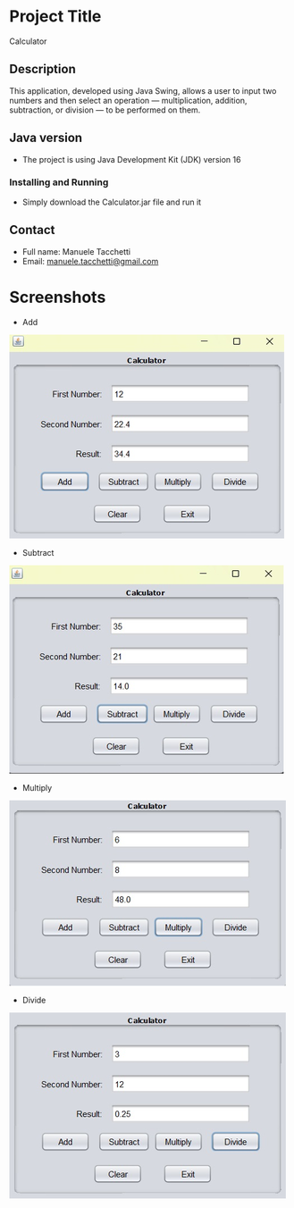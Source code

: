 # Project Title
Calculator

## Description
This application, developed using Java Swing, allows a user to input two numbers and then select an operation — multiplication, addition, subtraction, or division — to be performed on them.

## Java version
- The project is using Java Development Kit (JDK) version 16

### Installing and Running
- Simply download the Calculator.jar file and run it

## Contact
- Full name: Manuele Tacchetti
- Email: manuele.tacchetti@gmail.com

# Screenshots

- Add

![Addition](Screenshots/Addition.jpg)

- Subtract

![Subtraction Login](Screenshots/Subtraction.jpg)

- Multiply

![Multiplication](Screenshots/Multiplication.jpg)

- Divide

![Division](Screenshots/Division.jpg)